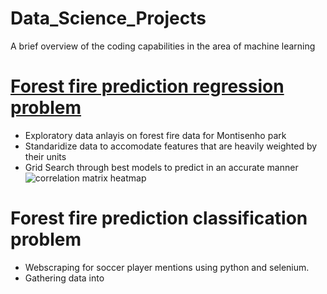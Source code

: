 # Data_Science_Projects
A brief overview of the coding capabilities in the area of machine learning  

# [Forest fire prediction regression problem](https://github.com/Mbazlami/forest-fire-prediction-)
- Exploratory data anlayis on forest fire data for Montisenho park
- Standaridize data to accomodate features that are heavily weighted by their units
- Grid Search through best models to predict in an accurate manner 
![correlation matrix heatmap](https://github.com/Mbazlami/forest-fire-prediction-/blob/main/download.png)

# Forest fire prediction classification problem 
- Webscraping for soccer player mentions using python and selenium.
- Gathering data into 
